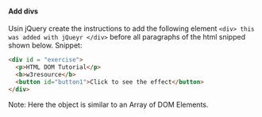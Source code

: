 #### Add divs

Usin jQuery create the instructions to add the following element  ```<div> this was added with jQueyr </div>``` before all paragraphs of the html snipped shown below.
Snippet:
```html
<div id = "exercise">
  <p>HTML DOM Tutorial</p>
  <b>w3resource</b>
  <button id="button1">Click to see the effect</button> 
</div>

```

Note: Here the object is similar to an Array of DOM Elements.

